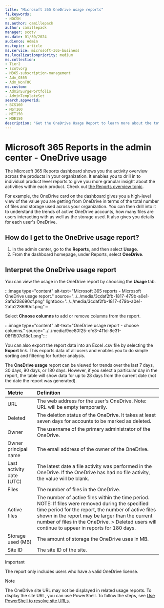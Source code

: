 ```yaml
---
title: "Microsoft 365 OneDrive usage reports"
f1.keywords:
- NOCSH
ms.author: camillepack
author: camillepack
manager: scotv
ms.date: 01/30/2024
audience: Admin
ms.topic: article
ms.service: microsoft-365-business
ms.localizationpriority: medium
ms.collection: 
- Tier2
- scotvorg
- M365-subscription-management
- Adm_O365
- Adm_NonTOC
ms.custom: 
- AdminSurgePortfolio
- AdminTemplateSet
search.appverid:
- BCS160
- MST160
- MET150
- MOE150
description: "Get the OneDrive Usage Report to learn more about the total number of files and storage used across your organization."
---
```


# Microsoft 365 Reports in the admin center - OneDrive usage

The Microsoft 365 Reports dashboard shows you the activity overview across the products in your organization. It enables you to drill in to individual product level reports to give you more granular insight about the activities within each product. Check out [the Reports overview topic](activity-reports.md).
  
For example, the OneDrive card on the dashboard gives you a high-level view of the value you are getting from OneDrive in terms of the total number of files and storage used across your organization. You can then drill into it to understand the trends of active OneDrive accounts, how many files are users interacting with as well as the storage used. It also gives you details for each user's OneDrive.

## How do I get to the OneDrive usage report?

1. In the admin center, go to the **Reports**, and then select **Usage**.
2. From the dashboard homepage, under Reports, select **OneDrive**.
  
## Interpret the OneDrive usage report

You can view the usage in the OneDrive report by choosing the **Usage** tab.

:::image type="content" alt-text="Microsoft 365 reports - Microsoft OneDrive usage report." source="../../media/3cdaf2fb-1817-479b-a0e1-2afa228690cf.png" lightbox="../../media/3cdaf2fb-1817-479b-a0e1-2afa228690cf.png":::

Select **Choose columns** to add or remove columns from the report.  

:::image type="content" alt-text="OneDrive usage report - choose columns." source="../../media/9ee80f25-cfe3-411d-8e31-08f1507d18c1.png":::

You can also export the report data into an Excel .csv file by selecting the **Export** link. This exports data of all users and enables you to do simple sorting and filtering for further analysis. 

The **OneDrive usage** report can be viewed for trends over the last 7 days, 30 days, 90 days, or 180 days. However, if you select a particular day in the report, the table will show data for up to 28 days from the current date (not the date the report was generated).
  
|Metric|Definition|
|:-----|:-----|
|URL |The web address for the user's OneDrive. Note: URL will be empty temporarily. |
|Deleted  |The deletion status of the OneDrive. It takes at least seven days for accounts to be marked as deleted. |
|Owner |The username of the primary administrator of the OneDrive. |
|Owner principal name |The email address of the owner of the OneDrive. |
|Last activity date (UTC) | The latest date a file activity was performed in the OneDrive. If the OneDrive has had no file activity, the value will be blank. |
|Files |The number of files in the OneDrive. |
|Active files | The number of active files within the time period. NOTE: If files were removed during the specified time period for the report, the number of active files shown in the report may be larger than the current number of files in the OneDrive. >  Deleted users will continue to appear in reports for 180 days. |
|Storage used (MB) |The amount of storage the OneDrive uses in MB. |
| Site ID | The site ID of the site. |


> [!IMPORTANT]
> The report only includes users who have a valid OneDrive license.

>[!NOTE]
> The OneDrive site URL may not be displayed in related usage reports. To display the site URL, you can use PowerShell. To follow the steps, see [Use PowerShell to resolve site URLs](resolve-site-urls.md).
